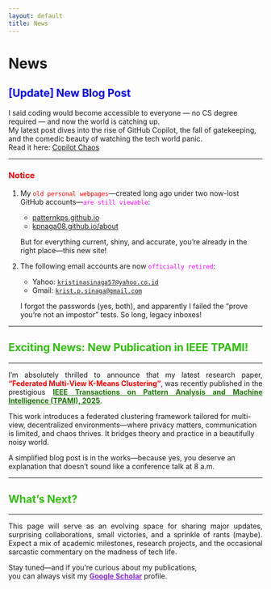 ```yaml
---
layout: default
title: News
---
```


# News

## <span style="color: blue;">[Update] New Blog Post</span>


I said coding would become accessible to everyone — no CS degree required — and now the world is catching up.  
My latest post dives into the rise of GitHub Copilot, the fall of gatekeeping, and the comedic beauty of watching the tech world panic.  
Read it here: [Copilot Chaos](./clown-network/chronicles/2025-4-29-copilot-chaos.html)

---




### <span style="color: red;">Notice</span>

1. My <code style="color : red">old personal webpages</code>—created long ago under two now-lost GitHub accounts—<code style="color : magenta">are still viewable</code>:
   - [patternkps.github.io](https://patternkps.github.io)
   - [kpnaga08.github.io/about](https://kpnaga08.github.io/about)

   But for everything current, shiny, and accurate, you’re already in the right place—this new site!

2. The following email accounts are now <code style="color : Fuchsia">officially retired</code>:
   - Yahoo: <code style="color: red;">kristinasinaga57@yahoo.co.id</code>  
   - Gmail: <code style="color: red;">krist.p.sinaga@gmail.com</code>

   I forgot the passwords (yes, both), and apparently I failed the “prove you’re not an impostor” tests. So long, legacy inboxes!

---

## <span style="color: #2FC10B;">Exciting News: New Publication in IEEE TPAMI!</span>

---

<p align="justify">
I’m absolutely thrilled to announce that my latest research paper,  
<span style="color: red;"><strong>“Federated Multi-View K-Means Clustering”</strong></span>,  
was recently published in the prestigious  
<a href="https://ieeexplore.ieee.org/xpl/RecentIssue.jsp?punumber=34" style="color: #1E7509;"><strong>IEEE Transactions on Pattern Analysis and Machine Intelligence (TPAMI), 2025</strong></a>.

This work introduces a federated clustering framework tailored for multi-view, decentralized environments—where privacy matters, communication is limited, and chaos thrives. It bridges theory and practice in a beautifully noisy world.

A simplified blog post is in the works—because yes, you deserve an explanation that doesn’t sound like a conference talk at 8 a.m.
</p>

---

## <span style="color: #2FC10B;">What’s Next?</span>

---

<p align="justify">
This page will serve as an evolving space for sharing major updates, surprising collaborations, small victories, and a sprinkle of rants (maybe). Expect a mix of academic milestones, research projects, and the occasional sarcastic commentary on the madness of tech life.
</p>

Stay tuned—and if you’re curious about my publications,  
you can always visit my <a href="https://scholar.google.com/citations?user=yNWQLYAAAAAJ&hl=en&oi=ao" style="color: #8A2BE2;"><strong>Google Scholar</strong></a> profile.

